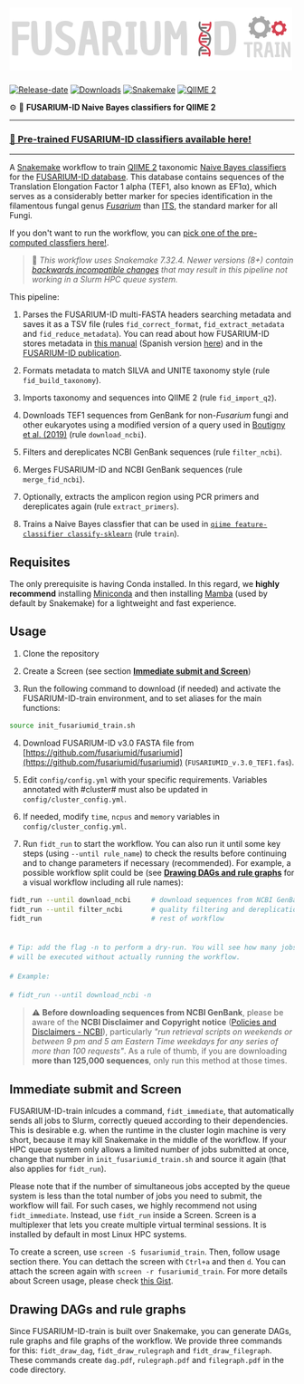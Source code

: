 # <img src="./.img/fidt_negative.png" width="500">

[![Release-date](https://img.shields.io/github/release-date-pre/SergioAlias/fusariumid-train?display_date=published_at&label=Release+date)](https://github.com/SergioAlias/fusariumid-train/releases)
[![Downloads](https://img.shields.io/github/downloads/SergioAlias/fusariumid-train/total.svg?label=Downloads)](https://github.com/SergioAlias/fusariumid-train/releases)
[![Snakemake](https://img.shields.io/badge/Snakemake-7.32.4-ffffff.svg)](https://snakemake.github.io)
[![QIIME 2](https://img.shields.io/badge/QIIME2-2024.2-0096FF.svg)](https://qiime2.org/)

⚙️ 🍄 **FUSARIUM-ID Naive Bayes classifiers for QIIME 2**

---

### [🎉 Pre-trained FUSARIUM-ID classifiers available here!](https://github.com/SergioAlias/fusariumid-train/releases)

---

A [Snakemake](https://snakemake.readthedocs.io/en/v7.32.2/) workflow to train [QIIME 2](https://qiime2.org/) taxonomic [Naive Bayes classifiers](https://resources.qiime2.org/#qiime-2-2024-5-present) for the [FUSARIUM-ID database](https://github.com/fusariumid/fusariumid). This database contains sequences of the Translation Elongation Factor 1 alpha (TEF1, also known as EF1α), which serves as a considerably better marker for species identification in the filamentous fungal genus [*Fusarium*](https://en.wikipedia.org/wiki/Fusarium) than [ITS](https://en.wikipedia.org/wiki/Internal_transcribed_spacer), the standard marker for all Fungi.

If you don't want to run the workflow, you can [pick one of the pre-computed classfiers here!](https://github.com/SergioAlias/fusariumid-train/releases).

>🐍 *This workflow uses Snakemake 7.32.4. Newer versions (8+) contain [backwards incompatible changes](https://snakemake.readthedocs.io/en/stable/getting_started/migration.html) that may result in this pipeline not working in a Slurm HPC queue system.*

This pipeline:

1. Parses the FUSARIUM-ID multi-FASTA headers searching metadata and saves it as a TSV file (rules `fid_correct_format`, `fid_extract_metadata` and `fid_reduce_metadata`). You can read about how FUSARIUM-ID stores metadata in [this manual](https://github.com/fusariumid/fusariumid/blob/main/FUSARIUMID_BLAST_Tutorials.pdf) (Spanish version [here](https://github.com/fusariumid/fusariumid/blob/main/FUSARIUMID_BLAST_Tutoriales_Espan%CC%83ol.pdf)) and in the [FUSARIUM-ID publication](https://apsjournals.apsnet.org/doi/10.1094/PDIS-09-21-2105-SR).

2. Formats metadata to match SILVA and UNITE taxonomy style (rule `fid_build_taxonomy`).
   
3. Imports taxonomy and sequences into QIIME 2 (rule `fid_import_q2`).

4. Downloads TEF1 sequences from GenBank for non-*Fusarium* fungi and other eukaryotes using a modified version of a query used in [Boutigny et al. (2019)](https://doi.org/10.1371/journal.pone.0207988) (rule `download_ncbi`).

5. Filters and dereplicates NCBI GenBank sequences (rule `filter_ncbi`).

6. Merges FUSARIUM-ID and NCBI GenBank sequences (rule `merge_fid_ncbi`).

7. Optionally, extracts the amplicon region using PCR primers and dereplicates again (rule `extract_primers`).

8. Trains a Naive Bayes classfier that can be used in [`qiime feature-classifier classify-sklearn`](https://docs.qiime2.org/2024.2/plugins/available/feature-classifier/classify-sklearn/) (rule `train`).

## Requisites

The only prerequisite is having Conda installed. In this regard, we **highly recommend** installing [Miniconda](https://docs.anaconda.com/free/miniconda/index.html) and then installing [Mamba](https://anaconda.org/conda-forge/mamba) (used by default by Snakemake) for a lightweight and fast experience.

## Usage

1. Clone the repository

2. Create a Screen (see section [**Immediate submit and Screen**](#immediate-submit-and-screen))

3. Run the following command to download (if needed) and activate the FUSARIUM-ID-train environment, and to set aliases for the main functions:
```bash
source init_fusariumid_train.sh
```
4. Download FUSARIUM-ID v3.0 FASTA file from [https://github.com/fusariumid/fusariumid](https://github.com/fusariumid/fusariumid) (`FUSARIUMID_v.3.0_TEF1.fas`).
   
5. Edit `config/config.yml` with your specific requirements. Variables annotated with #cluster# must also be updated in `config/cluster_config.yml`.

6. If needed, modify `time`, `ncpus` and `memory` variables in `config/cluster_config.yml`.

7. Run `fidt_run` to start the workflow. You can also run it until some key steps (using `--until rule_name`) to check the results before continuing and to change parameters if necessary (recommended). For example, a possible workflow split could be (see [**Drawing DAGs and rule graphs**](#drawing-dags-and-rule-graphs) for a visual workflow including all rule names):

```bash
fidt_run --until download_ncbi     # download sequences from NCBI GenBank (read the warning below)
fidt_run --until filter_ncbi       # quality filtering and dereplication of NCBI sequences
fidt_run                           # rest of workflow


# Tip: add the flag -n to perform a dry-run. You will see how many jobs 
# will be executed without actually running the workflow.

# Example:

# fidt_run --until download_ncbi -n
```
> ⚠️ **Before downloading sequences from NCBI GenBank**, please be aware of the **NCBI Disclaimer and Copyright notice** ([Policies and Disclaimers - NCBI](https://www.ncbi.nlm.nih.gov/home/about/policies/)), particularly *"run retrieval scripts on weekends or between 9 pm and 5 am Eastern Time weekdays for any series of more than 100 requests"*. As a rule of thumb, if you are downloading **more than 125,000 sequences**, only run this method at those times.


## Immediate submit and Screen

FUSARIUM-ID-train inlcudes a command, `fidt_immediate`, that automatically sends all jobs to Slurm, correctly queued according to their dependencies. This is desirable e.g. when the runtime in the cluster login machine is very short, because it may kill Snakemake in the middle of the workflow. If your HPC queue system only allows a limited number of jobs submitted at once, change that number in `init_fusariumid_train.sh` and source it again (that also applies for `fidt_run`).

Please note that if the number of simultaneous jobs accepted by the queue system is less than the total number of jobs you need to submit, the workflow will fail. For such cases, we highly recommend not using `fidt_immediate`. Instead, use `fidt_run` inside a Screen. Screen is a multiplexer that lets you create multiple virtual terminal sessions. It is installed by default in most Linux HPC systems.

To create a screen, use `screen -S fusariumid_train`. Then, follow usage section there. You can dettach the screen with `Ctrl+a` and then `d`. You can attach the screen again with `screen -r fusariumid_train`. For more details about Screen usage, please check [this Gist](https://gist.github.com/jctosta/af918e1618682638aa82).

## Drawing DAGs and rule graphs

Since FUSARIUM-ID-train is built over Snakemake, you can generate DAGs, rule graphs and file graphs of the workflow. We provide three commands for this: `fidt_draw_dag`, `fidt_draw_rulegraph` and `fidt_draw_filegraph`. These commands create `dag.pdf`, `rulegraph.pdf` and `filegraph.pdf` in the code directory.